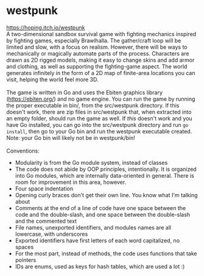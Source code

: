 # westpunk
https://hoping.itch.io/westpunk<br>
A two-dimensional sandbox survival game with fighting mechanics inspired by fighting games, especially Brawlhalla. 
The gather/craft loop will be limited and slow, with a focus on realism. However, there will be ways to mechanically or magically automate parts of the process. 
Characters are drawn as 2D rigged models, making it easy to change skins and add armor and clothing, as well as supporting the fighting-game aspect.
The world generates infinitely in the form of a 2D map of finite-area locations you can visit, helping the world feel more 3D.
<br><br>
The game is written in Go and uses the Ebiten graphics library (https://ebiten.org/) and no game engine.
You can run the game by running the proper executable in bin/, from the src/westpunk directory.
If this doesn't work, there are zip files in src/westpunk that, when extracted into an empty folder, should run the game as well.
If *this* doesn't work and you have Go installed, you can go into the src/westpunk directory and run `go install`, 
then go to your Go bin and run the westpunk executable created.
Note: your Go bin will likely not be in westpunk/bin!
<br><br>
Conventions:
 - Modularity is from the Go module system, instead of classes
 - The code does not abide by OOP principles, intentionally. It is organized into Go modules, which are internally data-oriented in general. There is room for improvement in this area, however.
 - Four space indentation
 - Opening curly braces don't get their own line. You know what I'm talking about
 - Comments at the end of a line of code have one space between the code and the double-slash, and one space between the double-slash and the commented text
 - File names, unexported identifiers, and modules names are all lowercase, with underscores
 - Exported identifiers have first letters of each word capitalized, no spaces
 - For the most part, instead of methods, the code uses functions that take pointers
 - IDs are enums, used as keys for hash tables, which are used a lot :)
